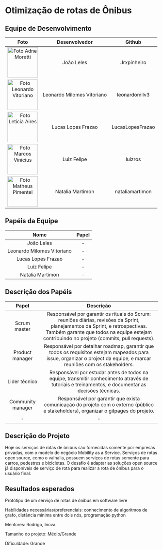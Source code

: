 # Otimização de rotas de Ônibus

## Equipe de Desenvolvimento

| Foto | Desenvolvedor |     Github      |
| :--: | :-----------: | :-------------: |
|  <img src="https://avatars.githubusercontent.com/u/124414056?v=4" width="100px;" alt="Foto Adne Moretti"/><br>  |       João Leles        |   Jrxpinheiro   |
| <img src="https://avatars.githubusercontent.com/u/80769421?v=4" width="100px;" alt="Foto Leonardo Vitoriano"/> |   Leonardo Milomes Vitoriano     |  leonardomilv3  |
|   <img src="https://avatars.githubusercontent.com/u/89523373?v=4" width="100px;" alt="Foto Letícia Aires"/>    | Lucas Lopes Frazao   |  LucasLopesFrazao   |
|  <img src="https://avatars.githubusercontent.com/u/64107306?v=4" width="100px;" alt="Foto Marcos Vinicius"/>   |     Luiz Felipe      |    luizros    |
| <img src= "https://avatars.githubusercontent.com/u/42724774?v=4"  width="100px;" alt="Foto Matheus Pimentel"/> |      Natalia Martimon       |  nataliamartimon   |

## Papéis da Equipe

| Nome |     Papel      |
| :-----------: | :-------------: |
| João Leles        |   -   |
| Leonardo Milomes Vitoriano     |  -  |
| Lucas Lopes Frazao   |  -   |
| Luiz Felipe      |    -    |
| Natalia Martimon |  -   |

## Descrição dos Papéis

| Papel |     Descrição      |
| :-----------: | :-------------: |
| Scrum master        |   Responsável por garantir os rituais do Scrum: reuniões diárias, revisões da Sprint, planejamentos da Sprint, e retrospectivas. Também garante que todos na equipe estejam contribuindo no projeto (commits, pull requests).  |
| Product manager     |  Responsável por detalhar roadmap, garantir que todos os requisitos estejam mapeados para issue, organizar o project da equipe, e marcar reuniões com os stakeholders. |
| Lider técnico   |  Responsável por estudar antes de todos na equipe, transmitir conhecimento através de tutoriais e treinamentos, e documentar as decisões técnicas.    |
| Community manager  |    Responsável por garantir que exista comunicação do projeto com o externo (público e stakeholders), organizar o gitpages do projeto.     |
|  -    |   - |


## Descrição do Projeto

Hoje os serviços de rotas de ônibus são fornecidas somente por empresas privadas, com o modelo de negócio Mobility as a Service. Serviços de rotas open source, como o valhalla, possuem serviços de rotas somente para carros, pedestres e bicicletas. O desafio é adaptar as soluções open source já disponíveis de serviço de rota para realizar a rota de ônibus para o usuário final.

## Resultados esperados
Protótipo de um serviço de rotas de ônibus em software livre

Habilidades necessárias/preferenciais: conhecimento de algoritmos de grafo, distância mínima entre dois nós, programação python

Mentores: Rodrigo, Inova

Tamanho do projeto: Médio/Grande

Dificuldade: Grande
